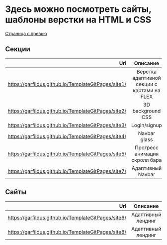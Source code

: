 Здесь можно посмотреть сайты, шаблоны верстки на HTML и CSS
===============================
[Страница с превью](https://garfildus.github.io/TemplateGitPages/)


Секции
----------
| Url | Описание |
|-------------:|:--------:|
|https://garfildus.github.io/TemplateGitPages/site1/ |Верстка адаптивной секции с картами на FLEX |
|https://garfildus.github.io/TemplateGitPages/site2/ |3D background CSS |
|https://garfildus.github.io/TemplateGitPages/site3/ |Login/signup |
|https://garfildus.github.io/TemplateGitPages/site4/ |Navbar glass |
|https://garfildus.github.io/TemplateGitPages/site5/ |Прогресс анимация скролл бара |
|https://garfildus.github.io/TemplateGitPages/site7/ |Адаптивный Navbar |

Сайты
--------
| Url | Описание |
|-------------:|:--------:|
|https://garfildus.github.io/TemplateGitPages/site6/ |Адаптивный лендинг |
|https://garfildus.github.io/TemplateGitPages/site8/ |Адаптивный лендинг |
